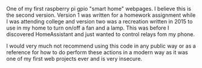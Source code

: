 One of my first raspberry pi gpio "smart home" webpages. I believe this is the second version. Version 1 was written for a homework assignment while I was attending college and version two was a recreation written in 2015 to use in my home to turn on/off a fan and a lamp. This was before I discovered HomeAssistant and just wanted to control relays fom my phone.

I would very much not recommend using this code in any public way or as a reference for how to do perform these actions in a modern way as it was one of my first web projects ever and is very insecure.
